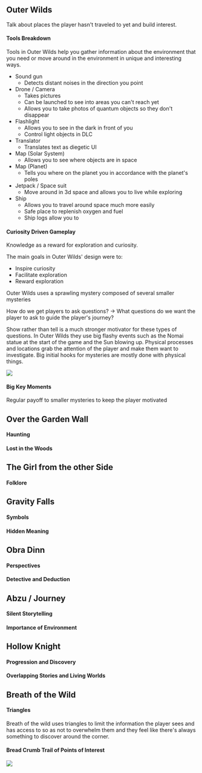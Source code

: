 ## Outer Wilds

Talk about places the player hasn't traveled to yet and build interest.
#### Tools Breakdown

Tools in Outer Wilds help you gather information about the environment that you need or move around in the environment in unique and interesting ways.

- Sound gun
	- Detects distant noises in the direction you point
- Drone / Camera
	- Takes pictures
	- Can be launched to see into areas you can't reach yet
	- Allows you to take photos of quantum objects so they don't disappear
- Flashlight
	- Allows you to see in the dark in front of you
	- Control light objects in DLC
- Translator
	- Translates text as diegetic UI
- Map (Solar System)
	- Allows you to see where objects are in space
- Map (Planet)
	- Tells you where on the planet you in accordance with the planet's poles
- Jetpack / Space suit
	- Move around in 3d space and allows you to live while exploring
- Ship
	- Allows you to travel around space much more easily
	- Safe place to replenish oxygen and fuel
	- Ship logs allow you to

#### Curiosity Driven Gameplay

Knowledge as a reward for exploration and curiosity.

The main goals in Outer Wilds' design were to:

- Inspire curiosity
- Facilitate exploration
- Reward exploration

Outer Wilds uses a sprawling mystery composed of several smaller mysteries 

How do we get players to ask questions? -> What questions do we want the player to ask to guide the player's journey?

Show rather than tell is a much stronger motivator for these types of questions. In Outer Wilds they use big flashy events such as the Nomai statue at the start of the game and the Sun blowing up. Physical processes and locations grab the attention of the player and make them want to investigate. Big initial hooks for mysteries are mostly done with physical things.

![](https://lh6.googleusercontent.com/cI_dWukm9oEeLtFrWcH8O1SEzDmxoRAdZVNQZAiowo9Q7sPnLT9ExiOdqLuQeIMmZ5ECzYy3xEDx1fgFu9M-a3FmRIrT_BtKZMYB6EXTjiMA6F-fMlqK7rKw8NQ5d6biVVwJK7R0-NJzd-8_qeUgX0I)

#### Big Key Moments

Regular payoff to smaller mysteries to keep the player motivated 
## Over the Garden Wall

#### Haunting

#### Lost in the Woods

## The Girl from the other Side

#### Folklore

## Gravity Falls

#### Symbols

#### Hidden Meaning

## Obra Dinn

#### Perspectives

#### Detective and Deduction

## Abzu / Journey

#### Silent Storytelling

#### Importance of Environment

## Hollow Knight

#### Progression and Discovery

#### Overlapping Stories and Living Worlds

## Breath of the Wild

#### Triangles

Breath of the wild uses triangles to limit the information the player sees and has access to so as not to overwhelm them and they feel like there's always something to discover around the corner.

#### Bread Crumb Trail of Points of Interest

![](https://lh4.googleusercontent.com/nP1ron_M_tgaSBjigZnzroMxrksKQT-JzU7P_pEfqXSMYT3ewebgaFag_RT7QzTQpp-sh9eyPmhvw16_L3IeBoI746e0eXtTIHlBCLSBL3l2PVOVTaqka2t3MvPexBGd4ko2hx1qhlPbyIN_M1-VvwQ)
